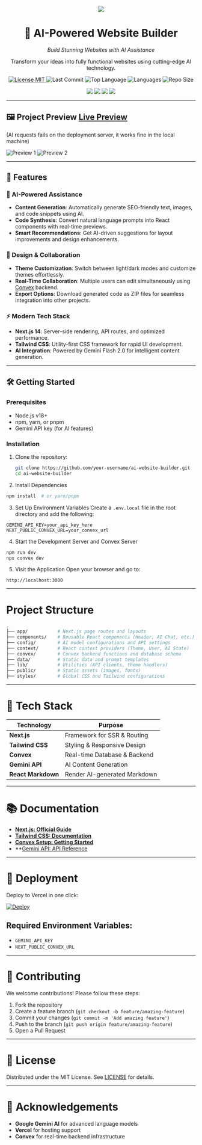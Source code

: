 <p align="center">
  <img src="https://github.com/user-attachments/assets/024b29be-3059-492d-bdcc-d82af0325e64">
</p>

<h1 align="center">🚀 AI-Powered Website Builder</h1>

<p align="center"><i>Build Stunning Websites with AI Assistance</i></p>
<p  align="center">Transform your ideas into fully functional websites using cutting-edge AI technology.
</p>

<p align="center">
  <a href="https://opensource.org/licenses/MIT">
    <img src="https://img.shields.io/badge/License-MIT-green.svg" alt="License MIT">
  </a>
  <img src="https://img.shields.io/github/last-commit/Ratna-Babu/ai-website-builder" alt="Last Commit">
  <img src="https://img.shields.io/github/languages/top/Ratna-Babu/ai-website-builder" alt="Top Language">
  <img src="https://img.shields.io/github/languages/count/Ratna-Babu/ai-website-builder" alt="Languages">
  <img src="https://img.shields.io/github/repo-size/Ratna-Babu/ai-website-builder" alt="Repo Size">
</p>


<p align="center">
  <img src="https://img.shields.io/badge/Next.js-000000?style=for-the-badge&logo=nextdotjs&logoColor=white" />
  <img src="https://img.shields.io/badge/Tailwind_CSS-06B6D4?style=for-the-badge&logo=tailwindcss&logoColor=white" />
  <img src="https://img.shields.io/badge/Convex-FF6F61?style=for-the-badge&logo=data:image/svg+xml;base64,... " />
  <img src="https://img.shields.io/badge/Gemini_AI-4285F4?style=for-the-badge&logo=google&logoColor=white" />
</p>

---

## 🖼️ Project Preview [Live Preview](https://ai-website-builder-mu.vercel.app/)
(AI requests fails on the deployment server, it works fine in the local machine)


![Preview 1](https://github.com/user-attachments/assets/c30f1bfe-5098-4c22-ab2b-0537f1802322)
![Preview 2](https://github.com/user-attachments/assets/f7187bb9-1905-444c-9b0d-1fc47d8ec9c9)

---


## 🌟 Features

### 🤖 AI-Powered Assistance
- **Content Generation**: Automatically generate SEO-friendly text, images, and code snippets using AI.
- **Code Synthesis**: Convert natural language prompts into React components with real-time previews.
- **Smart Recommendations**: Get AI-driven suggestions for layout improvements and design enhancements.

### 🎨 Design & Collaboration
- **Theme Customization**: Switch between light/dark modes and customize themes effortlessly.
- **Real-Time Collaboration**: Multiple users can edit simultaneously using [Convex](https://convex.dev) backend.
- **Export Options**: Download generated code as ZIP files for seamless integration into other projects.

### ⚡ Modern Tech Stack
- **Next.js 14**: Server-side rendering, API routes, and optimized performance.
- **Tailwind CSS**: Utility-first CSS framework for rapid UI development.
- **AI Integration**: Powered by Gemini Flash 2.0 for intelligent content generation.

---

## 🛠️ Getting Started

### Prerequisites
- Node.js v18+
- npm, yarn, or pnpm
- Gemini API key (for AI features)

### Installation
1. Clone the repository:
   ```bash
   git clone https://github.com/your-username/ai-website-builder.git
   cd ai-website-builder

2. Install Dependencies
```bash
npm install  # or yarn/pnpm
```

3. Set Up Environment Variables
Create a `.env.local` file in the root directory and add the following:
```env
GEMINI_API_KEY=your_api_key_here
NEXT_PUBLIC_CONVEX_URL=your_convex_url
```

4. Start the Development Server and Convex Server
```bash
npm run dev
npx convex dev
```

5. Visit the Application
Open your browser and go to:
```
http://localhost:3000
```

---

# Project Structure

```bash
.
├── app/           # Next.js page routes and layouts
├── components/    # Reusable React components (Header, AI Chat, etc.)
├── config/        # AI model configurations and API settings
├── context/       # React context providers (Theme, User, AI State)
├── convex/        # Convex backend functions and database schema
├── data/          # Static data and prompt templates
├── lib/           # Utilities (API clients, theme handlers)
├── public/        # Static assets (images, fonts)
├── styles/        # Global CSS and Tailwind configurations
```
---

# 🔧 Tech Stack

| Technology       | Purpose                          |
|-----------------|--------------------------------|
| **Next.js**      | Framework for SSR & Routing   |
| **Tailwind CSS** | Styling & Responsive Design   |
| **Convex**       | Real-time Database & Backend  |
| **Gemini API**   | AI Content Generation        |
| **React Markdown** | Render AI-generated Markdown |



---

# 📚 Documentation

- **[Next.js: Official Guide](https://nextjs.org/docs)**
- **[Tailwind CSS: Documentation](https://tailwindcss.com/docs)**
- **[Convex Setup: Getting Started](https://docs.convex.dev/quickstart)**
- **[Gemini API: API Reference](https://ai.google.dev/docs)

---

# 🚀 Deployment
Deploy to Vercel in one click:

[![Deploy](https://vercel.com/button)](https://vercel.com/new)

## Required Environment Variables:
- `GEMINI_API_KEY`
- `NEXT_PUBLIC_CONVEX_URL`

---

# 🤝 Contributing
We welcome contributions! Please follow these steps:

1. Fork the repository
2. Create a feature branch (`git checkout -b feature/amazing-feature`)
3. Commit your changes (`git commit -m 'Add amazing feature'`)
4. Push to the branch (`git push origin feature/amazing-feature`)
5. Open a Pull Request

---

# 📜 License
Distributed under the MIT License. See [LICENSE](LICENSE) for details.

---

# 🙌 Acknowledgements
- **Google Gemini AI** for advanced language models
- **Vercel** for hosting support
- **Convex** for real-time backend infrastructure

